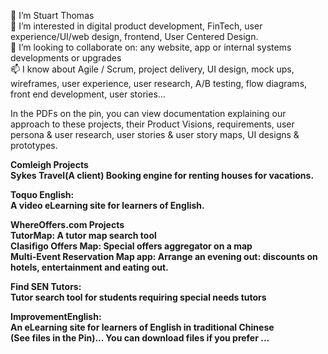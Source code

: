 <!--- Stubthomas/Stubthomas is a ✨ special ✨ repository because its `README.md` (this file) appears on your GitHub profile.
You can click the Preview link to take a look at your changes.--->
 👋 I’m Stuart Thomas<br>
 👀 I’m interested in digital product development, FinTech, user experience/UI/web design, frontend, User Centered Design.<br>
 💞️ I’m looking to collaborate on: any website, app or internal systems developments or upgrades<br>
 📫 I know about Agile / Scrum, project delivery, UI design, mock ups, wireframes, user experience, user research, A/B testing, flow diagrams, front end development, user stories...<br>
 
In the PDFs on the pin, you can view documentation explaining our approach to these projects, their Product Visions, requirements, user persona & user research, user stories & user story maps, UI designs & prototypes.<br>
 
<b>Comleigh Projects<b><br>
<b>Sykes Travel</b>(A client) Booking engine for renting houses for vacations. 

<b>Toquo English:</b> <br>
A video eLearning site for learners of English.<br>

<b>WhereOffers.com Projects</b><br> 
<b>    TutorMap:</b> A tutor map search tool <br>
<b>    Clasifigo Offers Map:</b> Special offers aggregator on a map <br>
<b>    Multi-Event Reservation Map app:</b> Arrange an evening out: discounts on hotels, entertainment and eating out. <br>
<b> </b>

<b>Find SEN Tutors:</b> <br>
Tutor search tool for students requiring special needs tutors<br>

<b>ImprovementEnglish:</b> <br>
An eLearning site for learners of English in traditional Chinese<br> 
(See files in the Pin)... You can download files if you prefer ...

